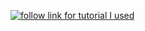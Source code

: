 [![follow link for tutorial I used](https://www.youtube.com/watch?v=https://www.youtube.com/watch?v=qrFjd-NH0CU&t=259s)](https://www.youtube.com/watch?v=https://www.youtube.com/watch?v=qrFjd-NH0CU&t=259s)


